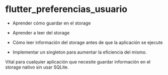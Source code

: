# flutter_preferencias_usuario

- Aprender cómo guardar en el storage

- Aprender a leer del storage

- Cómo leer información del storage antes de que la aplicación se ejecute

- Implementar un singleton para aumentar la eficiencia del mismo.

Vital para cualquier aplicación que necesite guardar información en el storage nativo sin usar SQLite.